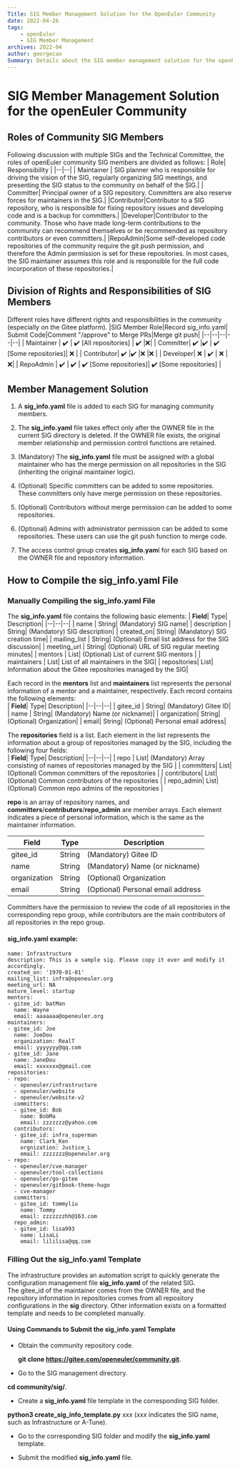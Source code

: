 ```yaml
---
Title: SIG Member Management Solution for the OpenEuler Community
date: 2022-04-26
tags:
    - openEuler
    - SIG Member Management
archives: 2022-04
author: georgecao
Summary: Details about the SIG member management solution for the openEuler community.
---
```


# SIG Member Management Solution for the openEuler Community
## Roles of Community SIG Members
Following discussion with multiple SIGs and the Technical Committee, the roles of openEuler community SIG members are divided as follows:
| Role| Responsibility |
|--|--|
| Maintainer | SIG planner who is responsible for driving the vision of the SIG, regularly organizing SIG meetings, and presenting the SIG status to the community on behalf of the SIG.|
| Committer| Principal owner of a SIG repository. Committers are also reserve forces for maintainers in the SIG.|
|Contributor|Contributor to a SIG repository, who is responsible for fixing repository issues and developing code and is a backup for committers.|
|Developer|Contributor to the community. Those who have made long-term contributions to the community can recommend themselves or be recommended as repository contributors or even committers.|
|RepoAdmin|Some self-developed code repositories of the community require the git push permission, and therefore the Admin permission is set for these repositories. In most cases, the SIG maintainer assumes this role and is responsible for the full code incorporation of these repositories.|

## Division of Rights and Responsibilities of SIG Members
Different roles have different rights and responsibilities in the community (especially on the Gitee platform).
|SIG Member Role|Record sig_info.yaml| Submit Code|Comment "/approve" to Merge PRs|Merge git push|
|--|--|--|--|--|
| Maintainer | ✔️ | ✔️ [All repositories] | ✔️ |❌|
| Committer| ✔️ |✔️  | ✔️ [Some repositories]| ❌ |
| Contributor| ✔️ |✔️ |❌ |❌  |
| Developer| ❌ | ✔️ | ❌ |  ❌|
| RepoAdmin | ✔️ | ✔️ | ✔️ [Some repositories]| ✔️ [Some repositories]  |

## Member Management Solution

 1. A **sig_info.yaml** file is added to each SIG for managing community members.  
    
 2. The **sig_info.yaml** file takes effect only after the OWNER file in the current SIG directory is deleted. If the OWNER file exists, the original member relationship and permission control functions are retained.  
 3. (Mandatory) The **sig_info.yaml** file must be assigned with a global maintainer who has the merge permission on all repositories in the SIG (inheriting the original maintainer logic).  
 4. (Optional) Specific committers can be added to some repositories. These committers only have merge permission on these repositories.  
 5. (Optional) Contributors without merge permission can be added to some repositories.  
 6. (Optional) Admins with administrator permission can be added to some repositories. These users can use the git push function to merge code.  
 7. The access control group creates **sig_info.yam**l for each SIG based on the OWNER file and repository information.  


## How to Compile the sig_info.yaml File
###  Manually Compiling the sig_info.yaml File

The **sig_info.yaml** file contains the following basic elements:
| **Field**| Type| Description|
|--|--|--|
| name | String| (Mandatory) SIG name|
| description | String| (Mandatory) SIG description|
| created_on| String| (Mandatory) SIG creation time|
| mailing_list | String| (Optional) Email list address for the SIG discussion|
| meeting_url | String| (Optional) URL of SIG regular meeting minutes|
| mentors | List| (Optional) List of current SIG mentors |
| maintainers | List| List of all maintainers in the SIG|
| repositories| List| Information about the Gitee repositories managed by the SIG|

Each record in the **mentors** list and **maintainers** list represents the personal information of a mentor and a maintainer, respectively. Each record contains the following elements:  
| **Field**| Type| Description|
|--|--|--|
| gitee_id | String| (Mandatory) Gitee ID|
| name | String| (Mandatory) Name (or nickname)|
| organization| String| (Optional) Organization|
| email| String| (Optional) Personal email address|

The **repositories** field is a list. Each element in the list represents the information about a group of repositories managed by the SIG, including the following four fields:  
| **Field**| Type|  Description|
|--|--|--|
| repo | List| (Mandatory) Array consisting of names of repositories managed by the SIG |
| committers| List| (Optional) Common committers of the repositories |
| contributors| List| (Optional) Common contributors of the repositories |
| repo_admin| List| (Optional) Common repo admins of the repositories |

**repo** is an array of repository names, and **committers**/**contributors**/**repo_admin** are member arrays. Each element indicates a piece of personal information, which is the same as the maintainer information.  

| **Field**| Type| Description|
|--|--|--|
| gitee_id | String| (Mandatory) Gitee ID|
| name | String| (Mandatory) Name (or nickname)|
| organization| String| (Optional) Organization|
| email| String| (Optional) Personal email address|

Committers have the permission to review the code of all repositories in the corresponding repo group, while contributors are the main contributors of all repositories in the repo group.  

#### sig_info.yaml example:
```
name: Infrastructure
description: This is a sample sig. Please copy it over and modify it accordingly.
created_on: '1970-01-01'
mailing_list: infra@openeuler.org
meeting_url: NA
mature_level: startup
mentors:
- gitee_id: batMan
  name: Wayne
  email: aaaaaaa@openeuler.org
maintainers:
- gitee_id: Joe
  name: JoeDou
  organization: RealT
  email: yyyyyyy@qq.com
- gitee_id: Jane
  name: JaneDou
  email: xxxxxxx@gmail.com
repositories:
- repo: 
  - openeuler/infrastructure
  - openeuler/website
  - openeuler/website-v2
  committers:
  - gitee_id: Bob
    name: BobMa
    email: zzzzzzz@yahoo.com
  contributors:
  - gitee_id: infra_superman
    name: Clark_Ken
    orgnization: Justice_L
    email: zzzzzzz@openeuler.org
- repo: 
  - openeuler/cve-manager
  - openeuler/tool-collections
  - openeuler/go-gitee
  - openeuler/gitbook-theme-hugo
  - cve-manager
  committers:
  - gitee_id: tommyliu
    name: Tommy
    email: zzzzzzzhh@163.com
  repo_admin:
  - gitee_id: lisa993
    name: LisaLi
    email: lililisa@qq.com
```
### Filling Out the **sig_info.yaml** Template
The infrastructure provides an automation script to quickly generate the configuration management file **sig_info.yaml** of the related SIG.  
The gitee_id of the maintainer comes from the OWNER file, and the repository information in repositories comes from all repository configurations in the **sig** directory. Other information exists on a formatted template and needs to be completed manually.  

#### Using Commands to Submit the sig_info.yaml Template  
 - Obtain the community repository code.

   **git clone https://gitee.com/openeuler/community.git**.

 - Go to the SIG management directory.
   
**cd community/sig/**.
   
 - Create a **sig_info.yaml** file template in the corresponding SIG folder.
   
**python3 create_sig_info_template.py** *xxx* (*xxx* indicates the SIG name, such as Infrastructure or A-Tune).  
   
 - Go to the corresponding SIG folder and modify the **sig_info.yaml** template.  

 - Submit the modified **sig_info.yaml** file.  
